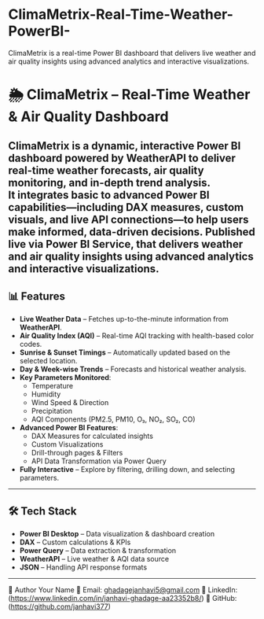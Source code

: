 # ClimaMetrix-Real-Time-Weather-PowerBI-
ClimaMetrix is a real-time Power BI dashboard that delivers live weather and air quality insights using advanced analytics and interactive visualizations.

# 🌦️ ClimaMetrix – Real-Time Weather & Air Quality Dashboard

**ClimaMetrix** is a dynamic, interactive **Power BI dashboard** powered by **WeatherAPI** to deliver **real-time weather forecasts, air quality monitoring, and in-depth trend analysis**.  
It integrates **basic to advanced Power BI capabilities**—including DAX measures, custom visuals, and live API connections—to help users make informed, data-driven decisions.
**Published live via Power BI Service, that delivers weather and air quality insights using advanced analytics and interactive visualizations.**
---

## 📊 Features

- **Live Weather Data** – Fetches up-to-the-minute information from **WeatherAPI**.
- **Air Quality Index (AQI)** – Real-time AQI tracking with health-based color codes.
- **Sunrise & Sunset Timings** – Automatically updated based on the selected location.
- **Day & Week-wise Trends** – Forecasts and historical weather analysis.
- **Key Parameters Monitored**:
  - Temperature
  - Humidity
  - Wind Speed & Direction
  - Precipitation
  - AQI Components (PM2.5, PM10, O₃, NO₂, SO₂, CO)
- **Advanced Power BI Features**:
  - DAX Measures for calculated insights
  - Custom Visualizations
  - Drill-through pages & Filters
  - API Data Transformation via Power Query
- **Fully Interactive** – Explore by filtering, drilling down, and selecting parameters.

---

## 🛠️ Tech Stack

- **Power BI Desktop** – Data visualization & dashboard creation  
- **DAX** – Custom calculations & KPIs  
- **Power Query** – Data extraction & transformation  
- **WeatherAPI** – Live weather & AQI data source  
- **JSON** – Handling API response formats  

---
📧 Author
Your Name
📩 Email: ghadagejanhavi5@gmail.com
🔗 LinkedIn:(https://www.linkedin.com/in/janhavi-ghadage-aa23352b8/)
🐙 GitHub:(https://github.com/janhavi377)
